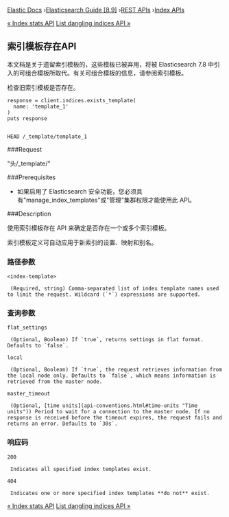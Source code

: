 

[Elastic Docs](/guide/) ›[Elasticsearch Guide [8.9]](index.md) ›[REST
APIs](rest-apis.md) ›[Index APIs](indices.md)

[« Index stats API](indices-stats.md) [List dangling indices API
»](dangling-indices-list.md)

## 索引模板存在API

本文档是关于遗留索引模板的，这些模板已被弃用，将被 Elasticsearch 7.8 中引入的可组合模板所取代。有关可组合模板的信息，请参阅索引模板。

检查旧索引模板是否存在。

    
    
    response = client.indices.exists_template(
      name: 'template_1'
    )
    puts response
    
    
    HEAD /_template/template_1

###Request

"头/_template/<index-template>"

###Prerequisites

* 如果启用了 Elasticsearch 安全功能，您必须具有"manage_index_templates"或"管理"集群权限才能使用此 API。

###Description

使用索引模板存在 API 来确定是否存在一个或多个索引模板。

索引模板定义可自动应用于新索引的设置、映射和别名。

### 路径参数

`<index-template>`

     (Required, string) Comma-separated list of index template names used to limit the request. Wildcard (`*`) expressions are supported. 

### 查询参数

`flat_settings`

     (Optional, Boolean) If `true`, returns settings in flat format. Defaults to `false`. 
`local`

     (Optional, Boolean) If `true`, the request retrieves information from the local node only. Defaults to `false`, which means information is retrieved from the master node. 
`master_timeout`

     (Optional, [time units](api-conventions.html#time-units "Time units")) Period to wait for a connection to the master node. If no response is received before the timeout expires, the request fails and returns an error. Defaults to `30s`. 

### 响应码

`200`

     Indicates all specified index templates exist. 
`404`

     Indicates one or more specified index templates **do not** exist. 

[« Index stats API](indices-stats.md) [List dangling indices API
»](dangling-indices-list.md)
